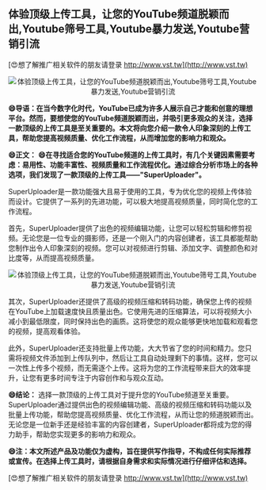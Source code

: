 ## **体验顶级上传工具，让您的YouTube频道脱颖而出,Youtube筛号工具,Youtube暴力发送,Youtube营销引流**

[😍想了解推广相关软件的朋友请登录 http://www.vst.tw](http://www.vst.tw)

 <center><img src="https://vst.tw/MP4/tuiguang/png/1.png" alt="体验顶级上传工具，让您的YouTube频道脱颖而出,Youtube筛号工具,Youtube暴力发送,Youtube营销引流"></center>

**😄导语：在当今数字化时代，YouTube已成为许多人展示自己才能和创意的理想平台。然而，要想使您的YouTube频道脱颖而出，并吸引更多观众的关注，选择一款顶级的上传工具是至关重要的。本文将向您介绍一款令人印象深刻的上传工具，帮助您提高视频质量、优化工作流程，从而增加您的影响力和观众。**

**😄正文：**
**😄在寻找适合您的YouTube频道的上传工具时，有几个关键因素需要考虑：易用性、功能丰富性、视频质量和工作流程优化。通过综合分析市场上的各种选项，我们发现了一款顶级的上传工具——"SuperUploader"。**

SuperUploader是一款功能强大且易于使用的工具，专为优化您的视频上传体验而设计。它提供了一系列的先进功能，可以极大地提高视频质量，同时简化您的工作流程。

首先，SuperUploader提供了出色的视频编辑功能，让您可以轻松剪辑和修剪视频。无论您是一位专业的摄影师，还是一个刚入门的内容创建者，该工具都能帮助您制作出令人印象深刻的视频。您可以对视频进行剪辑、添加文字、调整颜色和对比度等，从而提高视频质量。

 <center><img src="https://vst.tw/MP4/tuiguang/png/8.png" alt="体验顶级上传工具，让您的YouTube频道脱颖而出,Youtube筛号工具,Youtube暴力发送,Youtube营销引流"></center>

其次，SuperUploader还提供了高级的视频压缩和转码功能，确保您上传的视频在YouTube上加载速度快且质量出色。它使用先进的压缩算法，可以将视频大小减小到最低限度，同时保持出色的画质。这将使您的观众能够更快地加载和观看您的视频，提高观看体验。

此外，SuperUploader还支持批量上传功能，大大节省了您的时间和精力。您只需将视频文件添加到上传队列中，然后让工具自动处理剩下的事情。这样，您可以一次性上传多个视频，而无需逐个上传。这将为您的工作流程带来巨大的效率提升，让您有更多时间专注于内容创作和与观众互动。

**😄结论：**
选择一款顶级的上传工具对于提升您的YouTube频道至关重要。SuperUploader通过提供出色的视频编辑功能、高级的视频压缩和转码功能以及批量上传功能，帮助您提高视频质量、优化工作流程，从而让您的频道脱颖而出。无论您是一位新手还是经验丰富的内容创建者，SuperUploader都将成为您的得力助手，帮助您实现更多的影响力和观众。

**😄注：本文所述产品及功能仅为虚构，旨在提供写作指导，不构成任何实际推荐或宣传。在选择上传工具时，请根据自身需求和实际情况进行仔细评估和选择。**

[😍想了解推广相关软件的朋友请登录 http://www.vst.tw](http://www.vst.tw)



